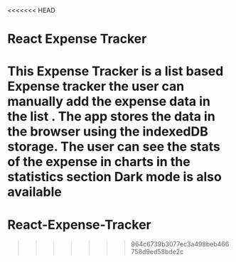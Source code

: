 <<<<<<< HEAD
# React Expense Tracker
This Expense Tracker is a list based Expense tracker the user can manually add the expense data in the list .
The app stores the data in the browser using the indexedDB storage.
The user can see the stats of the expense in charts in the statistics section
Dark mode is also available 
=======
# React-Expense-Tracker
>>>>>>> 964c6739b3077ec3a498beb466758d9ed58bde2c
